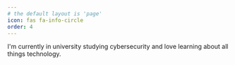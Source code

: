 ```yaml
---
# the default layout is 'page'
icon: fas fa-info-circle
order: 4
---
```


I\'m currently in university studying cybersecurity and love learning about all things technology.
